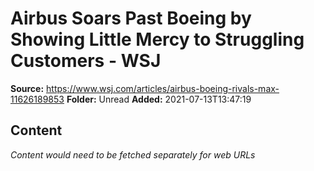 # Airbus Soars Past Boeing by Showing Little Mercy to Struggling Customers - WSJ

**Source:** https://www.wsj.com/articles/airbus-boeing-rivals-max-11626189853
**Folder:** Unread
**Added:** 2021-07-13T13:47:19




## Content
*Content would need to be fetched separately for web URLs*
